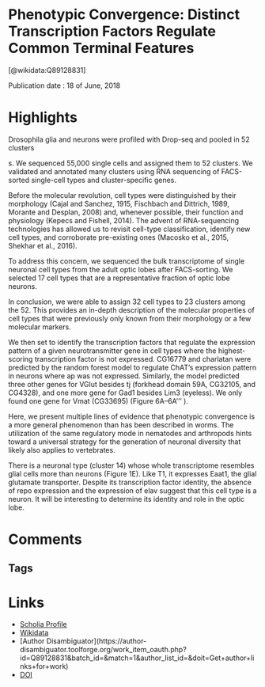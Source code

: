 
Phenotypic Convergence: Distinct Transcription Factors Regulate Common Terminal Features
========================================================================================
  
  [@wikidata:Q89128831]  
  
Publication date : 18 of June, 2018  

# Highlights
Drosophila glia and neurons were profiled with Drop-seq and pooled in 52 clusters

s. We sequenced 55,000 single cells and assigned them to 52 clusters. We validated and annotated many clusters using RNA sequencing of FACS-sorted single-cell types and cluster-specific genes. 

Before the molecular revolution, cell types were distinguished by their morphology (Cajal and Sanchez, 1915, Fischbach and Dittrich, 1989, Morante and Desplan, 2008) and, whenever possible, their function and physiology (Kepecs and Fishell, 2014). The advent of RNA-sequencing technologies has allowed us to revisit cell-type classification, identify new cell types, and corroborate pre-existing ones (Macosko et al., 2015, Shekhar et al., 2016). 

<!-- The molecular revolution; nice phrasing -->

To address this concern, we sequenced the bulk transcriptome of single neuronal cell types from the adult optic lobes after FACS-sorting. We selected 17 cell types that are a representative fraction of optic lobe neurons.

In conclusion, we were able to assign 32 cell types to 23 clusters among the 52. This provides an in-depth description of the molecular properties of cell types that were previously only known from their morphology or a few molecular markers.

We then set to identify the transcription factors that regulate the expression pattern of a given neurotransmitter gene in cell types where the highest-scoring transcription factor is not expressed. CG16779 and charlatan were predicted by the random forest model to regulate ChAT’s expression pattern in neurons where ap was not expressed. Similarly, the model predicted three other genes for VGlut besides tj (forkhead domain 59A, CG32105, and CG4328), and one more gene for Gad1 besides Lim3 (eyeless). We only found one gene for Vmat (CG33695) (Figure 6A–6A’’’ ).


Here, we present multiple lines of evidence that phenotypic convergence is a more general phenomenon than has been described in worms. The utilization of the same regulatory mode in nematodes and arthropods hints toward a universal strategy for the generation of neuronal diversity that likely also applies to vertebrates.

There is a neuronal type (cluster 14) whose whole transcriptome resembles glial cells more than neurons (Figure 1E). Like T1, it expresses Eaat1, the glial glutamate transporter. Despite its transcription factor identity, the absence of repo expression and the expression of elav suggest that this cell type is a neuron. It will be interesting to determine its identity and role in the optic lobe. 


# Comments

## Tags

# Links
  
 * [Scholia Profile](https://scholia.toolforge.org/work/Q89128831)  
 * [Wikidata](https://www.wikidata.org/wiki/Q89128831)  
 * [Author Disambiguator](https://author-
disambiguator.toolforge.org/work_item_oauth.php?id=Q89128831&batch_id=&match=1&author_list_id=&doit=Get+author+links+for+work)  
 * [DOI](https://doi.org/10.1016/J.CELL.2018.05.021)  
